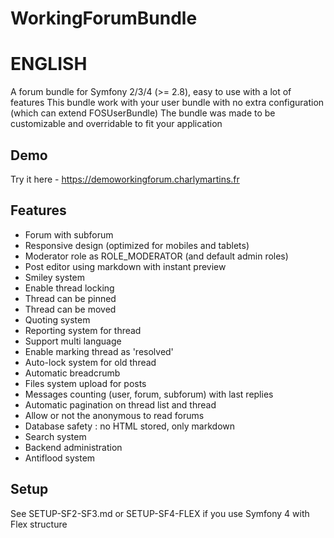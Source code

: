 WorkingForumBundle
==================

ENGLISH
=================
A forum bundle for Symfony 2/3/4 (>= 2.8), easy to use with a lot of features 
This bundle work with your user bundle with no extra configuration (which can extend FOSUserBundle)
The bundle was made to be customizable and overridable to fit your application

Demo
-------------
Try it here - https://demoworkingforum.charlymartins.fr


Features
------------------
- Forum with subforum
- Responsive design (optimized for mobiles and tablets)
- Moderator role as ROLE_MODERATOR (and default admin roles)
- Post editor using markdown with instant preview
- Smiley system
- Enable thread locking
- Thread can be pinned
- Thread can be moved
- Quoting system
- Reporting system for thread
- Support multi language
- Enable marking thread as 'resolved'
- Auto-lock system for old thread
- Automatic breadcrumb
- Files system upload for posts 
- Messages counting (user, forum, subforum) with last replies
- Automatic pagination on thread list and thread
- Allow or not the anonymous to read forums
- Database safety : no HTML stored, only markdown
- Search system
- Backend administration
- Antiflood system


Setup
------------------
See SETUP-SF2-SF3.md or SETUP-SF4-FLEX if you use Symfony 4 with Flex structure
